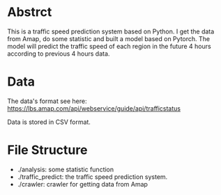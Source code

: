 # Abstrct

This is a traffic speed prediction system based on Python. I get the data from Amap, do some statistic and built a model based on Pytorch. The model will predict the traffic speed of each region in the future 4 hours according to previous 4 hours data.



# Data

The data's format see here: https://lbs.amap.com/api/webservice/guide/api/trafficstatus

Data is stored in CSV format.



# File Structure

- ./analysis: some statistic function
- ./traffic_predict: the traffic speed prediction system. 
- ./crawler: crawler for getting data from Amap

